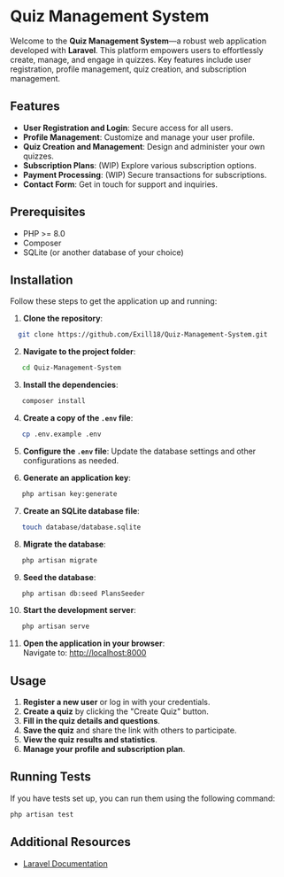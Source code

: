 # Quiz Management System

Welcome to the **Quiz Management System**—a robust web application developed with **Laravel**. This platform empowers users to effortlessly create, manage, and engage in quizzes. Key features include user registration, profile management, quiz creation, and subscription management.

## Features

- **User Registration and Login**: Secure access for all users.
- **Profile Management**: Customize and manage your user profile.
- **Quiz Creation and Management**: Design and administer your own quizzes.
- **Subscription Plans**: (WIP) Explore various subscription options.
- **Payment Processing**: (WIP) Secure transactions for subscriptions.
- **Contact Form**: Get in touch for support and inquiries.

## Prerequisites

- PHP >= 8.0
- Composer
- SQLite (or another database of your choice)

## Installation

Follow these steps to get the application up and running:

1. **Clone the repository**:  
 ```bash
   git clone https://github.com/Exill18/Quiz-Management-System.git
   ```
2. **Navigate to the project folder**:  
```bash
   cd Quiz-Management-System
   ```
3. **Install the dependencies**:  
```bash
   composer install
   ```
4. **Create a copy of the `.env` file**:  
```bash
   cp .env.example .env
   ```
5. **Configure the `.env` file**: Update the database settings and other configurations as needed.

6. **Generate an application key**:  
```bash
   php artisan key:generate
   ```
7. **Create an SQLite database file**:  
```bash
   touch database/database.sqlite
   ```
8. **Migrate the database**:  
```bash
   php artisan migrate
   ```
9. **Seed the database**:  
```bash
   php artisan db:seed PlansSeeder
   ```
10. **Start the development server**:  
```bash
   php artisan serve
   ```
11. **Open the application in your browser**:  
    Navigate to: [http://localhost:8000](http://localhost:8000)

## Usage

1. **Register a new user** or log in with your credentials.
2. **Create a quiz** by clicking the "Create Quiz" button.
3. **Fill in the quiz details and questions**.
4. **Save the quiz** and share the link with others to participate.
5. **View the quiz results and statistics**.
6. **Manage your profile and subscription plan**.


## Running Tests

If you have tests set up, you can run them using the following command:  
```bash
php artisan test
```

## Additional Resources

- [Laravel Documentation](https://laravel.com/docs)